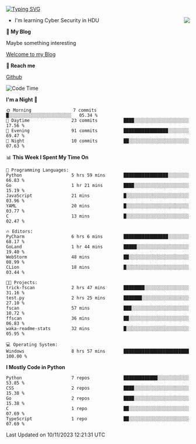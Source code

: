 [![Typing SVG](https://readme-typing-svg.herokuapp.com?font=Fira+Code&pause=1000&random=false&width=450&height=60&lines=Hello+%F0%9F%91%8B%F0%9F%8F%BB;I'm+JBNRZ)](https://git.io/typing-svg)

<a href="#">
  <img align="right" src="https://github-readme-stats.vercel.app/api?username=JBNRZ&show_icons=true&bg_color=15,f2f7fd,E0EAFC" />
</a>

- I'm learning Cyber Security in HDU

 **🌱 My Blog**

Maybe something interesting

[Welcome to my Blog](https://jbnrz.com.cn/)

 **💬 Reach me** 

[Github](https://github.com/JBNRZ)


<!--START_SECTION:waka-->
![Code Time](http://img.shields.io/badge/Code%20Time-83%20hrs%202%20mins-blue)

**I'm a Night 🦉** 

```text
🌞 Morning                7 commits           █░░░░░░░░░░░░░░░░░░░░░░░░   05.34 % 
🌆 Daytime                23 commits          ████░░░░░░░░░░░░░░░░░░░░░   17.56 % 
🌃 Evening                91 commits          █████████████████░░░░░░░░   69.47 % 
🌙 Night                  10 commits          ██░░░░░░░░░░░░░░░░░░░░░░░   07.63 % 
```


📊 **This Week I Spent My Time On** 

```text
💬 Programming Languages: 
Python                   5 hrs 59 mins       █████████████████░░░░░░░░   66.83 % 
Go                       1 hr 21 mins        ████░░░░░░░░░░░░░░░░░░░░░   15.19 % 
JavaScript               21 mins             █░░░░░░░░░░░░░░░░░░░░░░░░   03.96 % 
YAML                     20 mins             █░░░░░░░░░░░░░░░░░░░░░░░░   03.77 % 
C                        13 mins             █░░░░░░░░░░░░░░░░░░░░░░░░   02.47 % 

🔥 Editors: 
PyCharm                  6 hrs 6 mins        █████████████████░░░░░░░░   68.17 % 
GoLand                   1 hr 44 mins        █████░░░░░░░░░░░░░░░░░░░░   19.40 % 
WebStorm                 48 mins             ██░░░░░░░░░░░░░░░░░░░░░░░   08.99 % 
CLion                    18 mins             █░░░░░░░░░░░░░░░░░░░░░░░░   03.44 % 

🐱‍💻 Projects: 
trick-fscan              2 hrs 47 mins       ████████░░░░░░░░░░░░░░░░░   31.16 % 
test.py                  2 hrs 25 mins       ███████░░░░░░░░░░░░░░░░░░   27.10 % 
fscan                    57 mins             ███░░░░░░░░░░░░░░░░░░░░░░   10.72 % 
ffscan                   36 mins             ██░░░░░░░░░░░░░░░░░░░░░░░   06.83 % 
waka-readme-stats        32 mins             █░░░░░░░░░░░░░░░░░░░░░░░░   05.95 % 

💻 Operating System: 
Windows                  8 hrs 57 mins       █████████████████████████   100.00 % 
```

**I Mostly Code in Python** 

```text
Python                   7 repos             █████████████░░░░░░░░░░░░   53.85 % 
CSS                      2 repos             ████░░░░░░░░░░░░░░░░░░░░░   15.38 % 
Go                       2 repos             ████░░░░░░░░░░░░░░░░░░░░░   15.38 % 
C                        1 repo              ██░░░░░░░░░░░░░░░░░░░░░░░   07.69 % 
TypeScript               1 repo              ██░░░░░░░░░░░░░░░░░░░░░░░   07.69 % 
```




 Last Updated on 10/11/2023 12:21:31 UTC
<!--END_SECTION:waka-->
